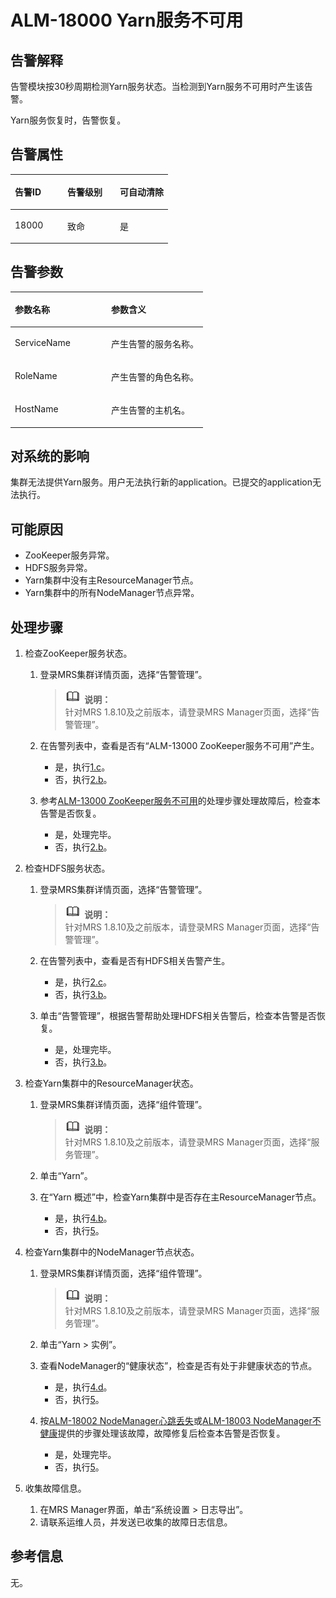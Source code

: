 # ALM-18000 Yarn服务不可用<a name="ZH-CN_TOPIC_0191883106"></a>

## 告警解释<a name="zh-cn_topic_0191813947_section66621782"></a>

告警模块按30秒周期检测Yarn服务状态。当检测到Yarn服务不可用时产生该告警。

Yarn服务恢复时，告警恢复。

## 告警属性<a name="zh-cn_topic_0191813947_section62725128"></a>

<a name="zh-cn_topic_0191813947_table17937528"></a>
<table><thead align="left"><tr id="zh-cn_topic_0191813947_row57980147"><th class="cellrowborder" valign="top" width="33.33333333333333%" id="mcps1.1.4.1.1"><p id="zh-cn_topic_0191813947_p65880360"><a name="zh-cn_topic_0191813947_p65880360"></a><a name="zh-cn_topic_0191813947_p65880360"></a>告警ID</p>
</th>
<th class="cellrowborder" valign="top" width="33.33333333333333%" id="mcps1.1.4.1.2"><p id="zh-cn_topic_0191813947_p34708966"><a name="zh-cn_topic_0191813947_p34708966"></a><a name="zh-cn_topic_0191813947_p34708966"></a>告警级别</p>
</th>
<th class="cellrowborder" valign="top" width="33.33333333333333%" id="mcps1.1.4.1.3"><p id="zh-cn_topic_0191813947_p59962836"><a name="zh-cn_topic_0191813947_p59962836"></a><a name="zh-cn_topic_0191813947_p59962836"></a>可自动清除</p>
</th>
</tr>
</thead>
<tbody><tr id="zh-cn_topic_0191813947_row25151514"><td class="cellrowborder" valign="top" width="33.33333333333333%" headers="mcps1.1.4.1.1 "><p id="zh-cn_topic_0191813947_p24006753"><a name="zh-cn_topic_0191813947_p24006753"></a><a name="zh-cn_topic_0191813947_p24006753"></a>18000</p>
</td>
<td class="cellrowborder" valign="top" width="33.33333333333333%" headers="mcps1.1.4.1.2 "><p id="zh-cn_topic_0191813947_p65498832"><a name="zh-cn_topic_0191813947_p65498832"></a><a name="zh-cn_topic_0191813947_p65498832"></a>致命</p>
</td>
<td class="cellrowborder" valign="top" width="33.33333333333333%" headers="mcps1.1.4.1.3 "><p id="zh-cn_topic_0191813947_p3805200"><a name="zh-cn_topic_0191813947_p3805200"></a><a name="zh-cn_topic_0191813947_p3805200"></a>是</p>
</td>
</tr>
</tbody>
</table>

## 告警参数<a name="zh-cn_topic_0191813947_section27655246"></a>

<a name="zh-cn_topic_0191813947_table39785801"></a>
<table><thead align="left"><tr id="zh-cn_topic_0191813947_row31767774"><th class="cellrowborder" valign="top" width="50%" id="mcps1.1.3.1.1"><p id="zh-cn_topic_0191813947_p23052927"><a name="zh-cn_topic_0191813947_p23052927"></a><a name="zh-cn_topic_0191813947_p23052927"></a>参数名称</p>
</th>
<th class="cellrowborder" valign="top" width="50%" id="mcps1.1.3.1.2"><p id="zh-cn_topic_0191813947_p55347837"><a name="zh-cn_topic_0191813947_p55347837"></a><a name="zh-cn_topic_0191813947_p55347837"></a>参数含义</p>
</th>
</tr>
</thead>
<tbody><tr id="zh-cn_topic_0191813947_row53989823"><td class="cellrowborder" valign="top" width="50%" headers="mcps1.1.3.1.1 "><p id="zh-cn_topic_0191813947_p11099566"><a name="zh-cn_topic_0191813947_p11099566"></a><a name="zh-cn_topic_0191813947_p11099566"></a>ServiceName</p>
</td>
<td class="cellrowborder" valign="top" width="50%" headers="mcps1.1.3.1.2 "><p id="zh-cn_topic_0191813947_p26649649"><a name="zh-cn_topic_0191813947_p26649649"></a><a name="zh-cn_topic_0191813947_p26649649"></a>产生告警的服务名称。</p>
</td>
</tr>
<tr id="zh-cn_topic_0191813947_row38520254"><td class="cellrowborder" valign="top" width="50%" headers="mcps1.1.3.1.1 "><p id="zh-cn_topic_0191813947_p33132859"><a name="zh-cn_topic_0191813947_p33132859"></a><a name="zh-cn_topic_0191813947_p33132859"></a>RoleName</p>
</td>
<td class="cellrowborder" valign="top" width="50%" headers="mcps1.1.3.1.2 "><p id="zh-cn_topic_0191813947_p66515904"><a name="zh-cn_topic_0191813947_p66515904"></a><a name="zh-cn_topic_0191813947_p66515904"></a>产生告警的角色名称。</p>
</td>
</tr>
<tr id="zh-cn_topic_0191813947_row61772230"><td class="cellrowborder" valign="top" width="50%" headers="mcps1.1.3.1.1 "><p id="zh-cn_topic_0191813947_p37494699"><a name="zh-cn_topic_0191813947_p37494699"></a><a name="zh-cn_topic_0191813947_p37494699"></a>HostName</p>
</td>
<td class="cellrowborder" valign="top" width="50%" headers="mcps1.1.3.1.2 "><p id="zh-cn_topic_0191813947_p17171756"><a name="zh-cn_topic_0191813947_p17171756"></a><a name="zh-cn_topic_0191813947_p17171756"></a>产生告警的主机名。</p>
</td>
</tr>
</tbody>
</table>

## 对系统的影响<a name="zh-cn_topic_0191813947_section47570623"></a>

集群无法提供Yarn服务。用户无法执行新的application。已提交的application无法执行。

## 可能原因<a name="zh-cn_topic_0191813947_section25482430"></a>

-   ZooKeeper服务异常。
-   HDFS服务异常。
-   Yarn集群中没有主ResourceManager节点。
-   Yarn集群中的所有NodeManager节点异常。

## 处理步骤<a name="zh-cn_topic_0191813947_section28015283"></a>

1.  检查ZooKeeper服务状态。
    1.  登录MRS集群详情页面，选择“告警管理”。

        >![](public_sys-resources/icon-note.gif) **说明：**   
        >针对MRS 1.8.10及之前版本，请登录MRS Manager页面，选择“告警管理”。  

    2.  在告警列表中，查看是否有“ALM-13000 ZooKeeper服务不可用”产生。
        -   是，执行[1.c](#zh-cn_topic_0191813947_aalm-18000_mmccppss_ss2)。
        -   否，执行[2.b](#zh-cn_topic_0191813947_aalm-18000_mmccppss_ss3)。

    3.  <a name="zh-cn_topic_0191813947_aalm-18000_mmccppss_ss2"></a>参考[ALM-13000 ZooKeeper服务不可用](ALM-13000-ZooKeeper服务不可用.md#ZH-CN_TOPIC_0191883087)的处理步骤处理故障后，检查本告警是否恢复。
        -   是，处理完毕。
        -   否，执行[2.b](#zh-cn_topic_0191813947_aalm-18000_mmccppss_ss3)。

2.  检查HDFS服务状态。
    1.  登录MRS集群详情页面，选择“告警管理”。

        >![](public_sys-resources/icon-note.gif) **说明：**   
        >针对MRS 1.8.10及之前版本，请登录MRS Manager页面，选择“告警管理”。  

    2.  <a name="zh-cn_topic_0191813947_aalm-18000_mmccppss_ss3"></a>在告警列表中，查看是否有HDFS相关告警产生。
        -   是，执行[2.c](#zh-cn_topic_0191813947_aalm-18000_mmccppss_ss4)。
        -   否，执行[3.b](#zh-cn_topic_0191813947_aalm-18000_mmccppss_ss5)。

    3.  <a name="zh-cn_topic_0191813947_aalm-18000_mmccppss_ss4"></a>单击“告警管理”，根据告警帮助处理HDFS相关告警后，检查本告警是否恢复。
        -   是，处理完毕。
        -   否，执行[3.b](#zh-cn_topic_0191813947_aalm-18000_mmccppss_ss5)。

3.  检查Yarn集群中的ResourceManager状态。
    1.  登录MRS集群详情页面，选择“组件管理”。

        >![](public_sys-resources/icon-note.gif) **说明：**   
        >针对MRS 1.8.10及之前版本，请登录MRS Manager页面，选择“服务管理”。  

    2.  <a name="zh-cn_topic_0191813947_aalm-18000_mmccppss_ss5"></a>单击“Yarn”。
    3.  在“Yarn 概述”中，检查Yarn集群中是否存在主ResourceManager节点。
        -   是，执行[4.b](#zh-cn_topic_0191813947_step_5)。
        -   否，执行[5](#zh-cn_topic_0191813947_li572522141314)。

4.  检查Yarn集群中的NodeManager节点状态。
    1.  登录MRS集群详情页面，选择“组件管理”。

        >![](public_sys-resources/icon-note.gif) **说明：**   
        >针对MRS 1.8.10及之前版本，请登录MRS Manager页面，选择“服务管理”。  

    2.  <a name="zh-cn_topic_0191813947_step_5"></a>单击“Yarn \> 实例”。
    3.  查看NodeManager的“健康状态”，检查是否有处于非健康状态的节点。
        -   是，执行[4.d](#zh-cn_topic_0191813947_aalm-18000_mmccppss_step_7)。
        -   否，执行[5](#zh-cn_topic_0191813947_li572522141314)。

    4.  <a name="zh-cn_topic_0191813947_aalm-18000_mmccppss_step_7"></a>按[ALM-18002 NodeManager心跳丢失](ALM-18002-NodeManager心跳丢失.md#ZH-CN_TOPIC_0191883107)或[ALM-18003 NodeManager不健康](ALM-18003-NodeManager不健康.md#ZH-CN_TOPIC_0191883108)提供的步骤处理该故障，故障修复后检查本告警是否恢复。
        -   是，处理完毕。
        -   否，执行[5](#zh-cn_topic_0191813947_li572522141314)。

5.  <a name="zh-cn_topic_0191813947_li572522141314"></a>收集故障信息。
    1.  在MRS Manager界面，单击“系统设置 \> 日志导出”。
    2.  请联系运维人员，并发送已收集的故障日志信息。


## 参考信息<a name="zh-cn_topic_0191813947_section50810959"></a>

无。

